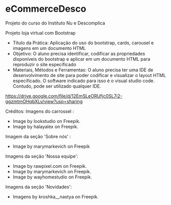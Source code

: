 # eCommerceDesco

Projeto do curso do Instituto Nu e Descomplica

Projeto loja virtual com Bootstrap
- Título da Prática: Aplicação do uso do bootstrap, cards, carousel e imagens em um documento
HTML
- Objetivo: O aluno precisa identificar, codificar as propriedades disponíveis do bootstrap e aplicar em
um documento HTML para reproduzir o site especificado
- Materiais, Métodos e Ferramentas: O aluno precisa ter uma IDE de desenvolvimento de site para
poder codificar e visualizar o layout HTML especificado. O software indicado para isso é o visual
studio code. Contudo, pode ser utilizado qualquer IDE.

https://drive.google.com/file/d/12EmSLeORUfjc0SL7i2-ggzmtmOHqbXLv/view?usp=sharing


Créditos:
Imagens do carrossel :
- Image by lookstudio on Freepik.
- Image by halayalex on Freepik.

Imagem da seção 'Sobre nós' :
- Image by marymarkevich on Freepik

Imagens da seção 'Nossa equipe':
- Image by rawpixel.com on Freepik.
- Image by marymarkevich on Freepik.
- Image by wayhomestudio on Freepik.

Imagens da seção 'Novidades':
- Imagens by kroshka__nastya on Freepik.
  
